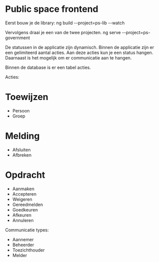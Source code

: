 # Public space frontend

Eerst bouw je de library:
ng build --project=ps-lib --watch

Vervolgens draai je een van de twee projecten.
ng serve --project=ps-government



De statussen in de applicatie zijn dynamisch. Binnen de applicatie zijn er een gelimiteerd aantal acties. Aan deze acties kun je een status hangen. Daarnaast is het mogelijk om er communicatie aan te hangen.

Binnen de database is er een tabel acties.


Acties:

# Toewijzen
 - Persoon
 - Groep

# Melding
 - Afsluiten
 - Afbreken

# Opdracht
 - Aanmaken
 - Accepteren
 - Weigeren
 - Gereedmelden
 - Goedkeuren
 - Afkeuren
 - Annuleren

Communicatie types:
 - Aannemer
 - Beheerder
 - Toezichthouder
 - Melder
